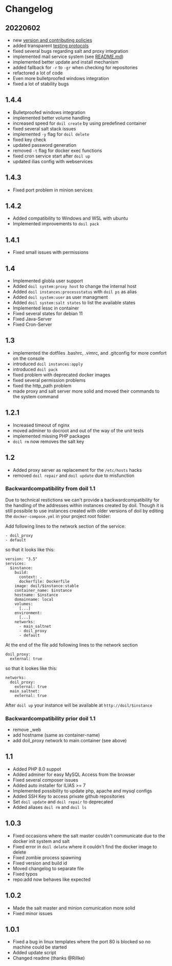 # Changelog

## 20220602

* new [version and contributing policies](.github/CONTRIBUTING.md)
* added transparent [testing protocols](.github/TESTING.md)
* fixed several bugs regarding salt and proxy integration
* implemented mail service system (see [README.md](https://github.com/conceptsandtraining/doil#mail-server))
* implemented better update and install mechanism
* added fallback for `-r` to `-gr` when checking for repositories
* refactored a lot of code
* Even more bulletproofed windows integration
* fixed a lot of stability bugs

## 1.4.4

* Bulletproofed windows integration
* implemented better volume handling
* increased speed for `doil create` by using predefined container
* fixed several salt stack issues
* implemented `-y` flag for `doil delete`
* fixed key check
* updated password generation
* removed `-t` flag for docker exec functions
* fixed cron service start after `doil up`
* updated ilias config with webservices

## 1.4.3

* Fixed port problem in minion services

## 1.4.2

* Added compatibility to Windows and WSL with ubuntu
* Implemented improvements to `doil pack`

## 1.4.1

* Fixed small issues with permissions

## 1.4

* Implemented globla user support
* Added `doil system:proxy host` to change the internal host
* Added `doil instances:processstatus` with `doil ps` as alias
* Added `doil system:user` as user managment
* Added `doil system:salt states` to list the available states
* Implemented lessc in container
* Fixed several states for debian 11
* Fixed Java-Server
* Fixed Cron-Server

## 1.3

* implemented the dotfiles .bashrc, .vimrc, and .gitconfig for more
  comfort on the console
* introduced `doil instances:apply`
* introduced `doil pack`
* fixed problem with deprecated docker images
* fixed several permission problems
* fixed the http_path problem
* made proxy and salt server more solid and moved their commands to
  the system command

## 1.2.1

* Increased timeout of nginx
* moved adminer to docroot and out of the way of the unit tests
* implemented missing PHP packages
* `doil rm` now removes the salt key

## 1.2

* Added proxy server as replacement for the `/etc/hosts` hacks
* removed `doil repair` and `doil update` due to misfunction

### Backwardcompatibility from doil 1.1

Due to technical restictions we can't provide a backwardcompatibility for
the handling of the addresses within instances created by doil. Though it
is still possibile to use instances created with older versions of doil
by editing the `docker-compose.yml` in your project root folder:

Add following lines to the network section of the service:

```
- doil_proxy
- default
```

so that it looks like this:

```
version: "3.5"
services:
  $instance:
    build:
      context: .
      dockerfile: Dockerfile
    image: doil/$instance:stable
    container_name: $instance
    hostname: $instance
    domainname: local
    volumes:
      [...]
    environment:
      [...]
    networks:
      - main_saltnet
      - doil_proxy
      - default
```

At the end of the file add following lines to the network section

```
doil_proxy:
  external: true
```

so that it lookes like this:

```
networks:
  doil_proxy:
    external: true
  main_saltnet:
    external: true
```

After `doil up` your instance will be available at `http://doil/$instance`

### Backwardcompatibility prior doil 1.1

* remove _web
* add hostname (same as container-name)
* add doil_proxy network to main container (see above)

## 1.1

* Added PHP 8.0 suppot
* Added adminer for easy MySQL Access from the browser
* Fixed several composer issues
* Added auto installer for ILIAS >= 7
* Implemented possibility to update php, apache and mysql configs
* Added SSH Key to access private github repositories
* Set `doil update` and `doil repair` to deprecated
* Added aliases `doil rm` and `doil ls`

## 1.0.3

* Fixed occasions where the salt master couldn't communicate due to the
  docker init system and salt
* Fixed error in `doil delete` where it couldn't find the docker image to
  delete
* Fixed zombie process spawning
* Fixed version and build id
* Moved changelog to separate file
* Fixed typos
* repo:add now behaves like expected

## 1.0.2

* Made the salt master and minion comunication more solid
* Fixed minor issues

## 1.0.1

* Fixed a bug in linux templates where the port 80 is blocked so no machine
  could be started
* Added update script
* Changed readme (thanks @Rillke)